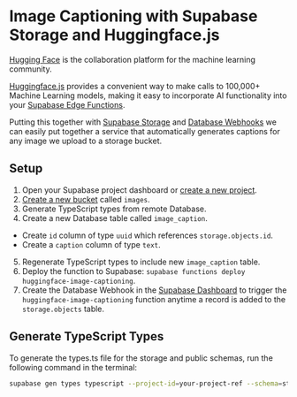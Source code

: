 # Image Captioning with Supabase Storage and Huggingface.js

[Hugging Face](https://huggingface.co/) is the collaboration platform for the machine learning community.

[Huggingface.js](https://huggingface.co/docs/huggingface.js/index) provides a convenient way to make calls to 100,000+ Machine Learning models, making it easy to incorporate AI functionality into your [Supabase Edge Functions](https://supabase.com/edge-functions).

Putting this together with [Supabase Storage](https://supabase.com/storage) and [Database Webhooks](https://supabase.com/docs/guides/database/webhooks) we can easily put together a service that automatically generates captions for any image we upload to a storage bucket.

## Setup

1. Open your Supabase project dashboard or [create a new project](https://app.supabase.com/projects).
2. [Create a new bucket](https://app.supabase.com/project/_/storage/buckets) called `images`.
3. Generate TypeScript types from remote Database.
4. Create a new Database table called `image_caption`.

- Create `id` column of type `uuid` which references `storage.objects.id`.
- Create a `caption` column of type `text`.

5. Regenerate TypeScript types to include new `image_caption` table.
6. Deploy the function to Supabase: `supabase functions deploy huggingface-image-captioning`.
7. Create the Database Webhook in the [Supabase Dashboard](https://app.supabase.com/project/_/database/hooks) to trigger the `huggingface-image-captioning` function anytime a record is added to the `storage.objects` table.

## Generate TypeScript Types

To generate the types.ts file for the storage and public schemas, run the following command in the terminal:

```bash
supabase gen types typescript --project-id=your-project-ref --schema=storage,public > supabase/functions/huggingface-image-captioning/types.ts
```
